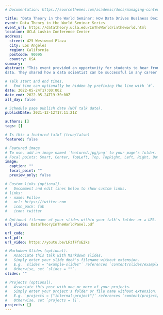 ```yaml
---
# Documentation: https://sourcethemes.com/academic/docs/managing-content/

title: "Data Theory in the World Seminar: How Data Drives Business Decisions" 
event: Data Theory in the World Seminar Series
event_url: https://datatheory.ucla.edu/InTheWorld/intheworld.html
location: UCLA Luskin Conference Center
address:
  street: 425 Westwood Plaza
  city: Los Angeles
  region: California
  postcode: 90095
  country: USA
summary:
abstract: "This event provided an opportunity for students to hear from leading data scientists about how their world has been changed by
data. They shared how a data scientist can be successful in any career area or industry. I was the moderator at this event."

# Talk start and end times.
#   End time can optionally be hidden by prefixing the line with `#`.
date: 2022-05-24T17:00:00Z
date_end: 2022-05-24T19:30:00Z
all_day: false

# Schedule page publish date (NOT talk date).
publishDate: 2021-12-12T17:11:21Z

authors: []
tags: []

# Is this a featured talk? (true/false)
featured: false

# Featured image
# To use, add an image named `featured.jpg/png` to your page's folder.
# Focal points: Smart, Center, TopLeft, Top, TopRight, Left, Right, BottomLeft, Bottom, BottomRight.
image:
  caption: ""
  focal_point: ""
  preview_only: false

# Custom links (optional).
#   Uncomment and edit lines below to show custom links.
# links:
# - name: Follow
#   url: https://twitter.com
#   icon_pack: fab
#   icon: twitter

# Optional filename of your slides within your talk's folder or a URL.
url_slides: DataTheoryInTheWorldPanel.pdf

url_code:
url_pdf:
url_video: https://youtu.be/LFzfFfsE2ks

# Markdown Slides (optional).
#   Associate this talk with Markdown slides.
#   Simply enter your slide deck's filename without extension.
#   E.g. `slides = "example-slides"` references `content/slides/example-slides.md`.
#   Otherwise, set `slides = ""`.
slides: ""

# Projects (optional).
#   Associate this post with one or more of your projects.
#   Simply enter your project's folder or file name without extension.
#   E.g. `projects = ["internal-project"]` references `content/project/deep-learning/index.md`.
#   Otherwise, set `projects = []`.
projects: []
---
```

